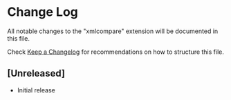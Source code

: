 # Change Log

All notable changes to the "xmlcompare" extension will be documented in this file.

Check [Keep a Changelog](http://keepachangelog.com/) for recommendations on how to structure this file.

## [Unreleased]

- Initial release